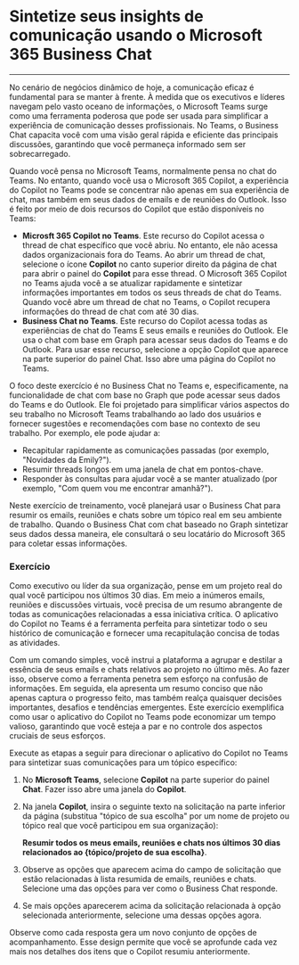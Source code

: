 
# Sintetize seus insights de comunicação usando o Microsoft 365 Business Chat
---
No cenário de negócios dinâmico de hoje, a comunicação eficaz é fundamental para se manter à frente. À medida que os executivos e líderes navegam pelo vasto oceano de informações, o Microsoft Teams surge como uma ferramenta poderosa que pode ser usada para simplificar a experiência de comunicação desses profissionais. No Teams, o Business Chat capacita você com uma visão geral rápida e eficiente das principais discussões, garantindo que você permaneça informado sem ser sobrecarregado.

Quando você pensa no Microsoft Teams, normalmente pensa no chat do Teams. No entanto, quando você usa o Microsoft 365 Copilot, a experiência do Copilot no Teams pode se concentrar não apenas em sua experiência de chat, mas também em seus dados de emails e de reuniões do Outlook. Isso é feito por meio de dois recursos do Copilot que estão disponíveis no Teams:

 -  **Microsft 365 Copilot no Teams**. Este recurso do Copilot acessa o thread de chat específico que você abriu. No entanto, ele não acessa dados organizacionais fora do Teams. Ao abrir um thread de chat, selecione o ícone **Copilot** no canto superior direito da página de chat para abrir o painel do **Copilot** para esse thread. O Microsoft 365 Copilot no Teams ajuda você a se atualizar rapidamente e sintetizar informações importantes em todos os seus threads de chat do Teams. Quando você abre um thread de chat no Teams, o Copilot recupera informações do thread de chat com até 30 dias.
 -  **Business Chat no Teams**. Este recurso do Copilot acessa todas as experiências de chat do Teams E seus emails e reuniões do Outlook. Ele usa o chat com base em Graph para acessar seus dados do Teams e do Outlook. Para usar esse recurso, selecione a opção Copilot que aparece na parte superior do painel Chat. Isso abre uma página do Copilot no Teams.

O foco deste exercício é no Business Chat no Teams e, especificamente, na funcionalidade de chat com base no Graph que pode acessar seus dados do Teams e do Outlook. Ele foi projetado para simplificar vários aspectos do seu trabalho no Microsoft Teams trabalhando ao lado dos usuários e fornecer sugestões e recomendações com base no contexto de seu trabalho. Por exemplo, ele pode ajudar a:

 -  Recapitular rapidamente as comunicações passadas (por exemplo, "Novidades da Emily?").
 -  Resumir threads longos em uma janela de chat em pontos-chave.
 -  Responder às consultas para ajudar você a se manter atualizado (por exemplo, "Com quem vou me encontrar amanhã?").

Neste exercício de treinamento, você planejará usar o Business Chat para resumir os emails, reuniões e chats sobre um tópico real em seu ambiente de trabalho. Quando o Business Chat com chat baseado no Graph sintetizar seus dados dessa maneira, ele consultará o seu locatário do Microsoft 365 para coletar essas informações.<br>

### Exercício

Como executivo ou líder da sua organização, pense em um projeto real do qual você participou nos últimos 30 dias. Em meio a inúmeros emails, reuniões e discussões virtuais, você precisa de um resumo abrangente de todas as comunicações relacionadas a essa iniciativa crítica. O aplicativo do Copilot no Teams é a ferramenta perfeita para sintetizar todo o seu histórico de comunicação e fornecer uma recapitulação concisa de todas as atividades.

Com um comando simples, você instrui a plataforma a agrupar e destilar a essência de seus emails e chats relativos ao projeto no último mês. Ao fazer isso, observe como a ferramenta penetra sem esforço na confusão de informações. Em seguida, ela apresenta um resumo conciso que não apenas captura o progresso feito, mas também realça quaisquer decisões importantes, desafios e tendências emergentes. Este exercício exemplifica como usar o aplicativo do Copilot no Teams pode economizar um tempo valioso, garantindo que você esteja a par e no controle dos aspectos cruciais de seus esforços.

Execute as etapas a seguir para direcionar o aplicativo do Copilot no Teams para sintetizar suas comunicações para um tópico específico:<br>

1.  No **Microsoft Teams**, selecione **Copilot** na parte superior do painel **Chat**. Fazer isso abre uma janela do **Copilot**.
2.  Na janela **Copilot**, insira o seguinte texto na solicitação na parte inferior da página (substitua "tópico de sua escolha" por um nome de projeto ou tópico real que você participou em sua organização):
    
    **Resumir todos os meus emails, reuniões e chats nos últimos 30 dias relacionados ao \{tópico/projeto de sua escolha\}**.
3.  Observe as opções que aparecem acima do campo de solicitação que estão relacionadas à lista resumida de emails, reuniões e chats. Selecione uma das opções para ver como o Business Chat responde.
4.  Se mais opções aparecerem acima da solicitação relacionada à opção selecionada anteriormente, selecione uma dessas opções agora.

Observe como cada resposta gera um novo conjunto de opções de acompanhamento. Esse design permite que você se aprofunde cada vez mais nos detalhes dos itens que o Copilot resumiu anteriormente.
